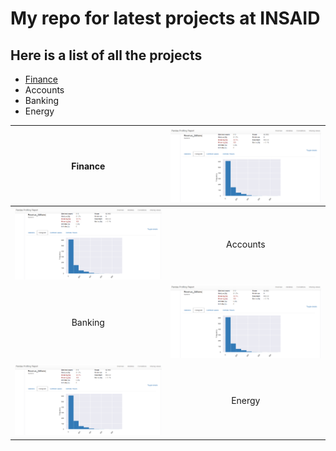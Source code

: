 # My repo for latest projects at INSAID

## Here is a list of all the projects
- [Finance](https://github.com/gangamai/Demo/tree/master/finance-project "Finance")
- Accounts
- Banking
- Energy

| Finance  | [![Finance](https://raw.githubusercontent.com/gangamai/Demo/master/images/Revenue_histogram.PNG "Finance")](https://raw.githubusercontent.com/gangamai/Demo/master/images/Revenue_histogram.PNG "Finance")  |
| :------------: | :------------: |
|  [![Accounts](https://raw.githubusercontent.com/gangamai/Demo/master/images/Revenue_histogram.PNG "Accounts")](https://raw.githubusercontent.com/gangamai/Demo/master/images/Revenue_histogram.PNG "Accounts") | Accounts  |
| Banking  |  [![Banking](https://raw.githubusercontent.com/gangamai/Demo/master/images/Revenue_histogram.PNG "Banking")](https://raw.githubusercontent.com/gangamai/Demo/master/images/Revenue_histogram.PNG "Banking") |
|  [![Energy](https://raw.githubusercontent.com/gangamai/Demo/master/images/Revenue_histogram.PNG "Energy")](https://raw.githubusercontent.com/gangamai/Demo/master/images/Revenue_histogram.PNG "Energy") | Energy  |
